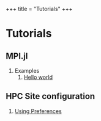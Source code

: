 +++
title = "Tutorials"
+++

# Tutorials

## MPI.jl

1. Examples
    1. [Hello world](https://juliaparallel.org/MPI.jl/latest/examples/01-hello/)

## HPC Site configuration

1. [Using Preferences](preferences)
